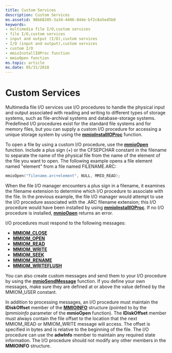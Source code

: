 ```yaml
---
title: Custom Services
description: Custom Services
ms.assetid: 98b68205-3a34-4406-84de-bf2c8a5ed5b0
keywords:
- multimedia file I/O,custom services
- file I/O,custom services
- input and output (I/O),custom services
- I/O (input and output),custom services
- custom I/O
- mmioInstallIOProc function
- mmioOpen function
ms.topic: article
ms.date: 05/31/2018
---
```


# Custom Services

Multimedia file I/O services use I/O procedures to handle the physical input and output associated with reading and writing to different types of storage systems, such as file-archival systems and database-storage systems. Predefined I/O procedures exist for the standard file systems and for memory files, but you can supply a custom I/O procedure for accessing a unique storage system by using the [**mmioInstallIOProc**](https://msdn.microsoft.com/library/Dd757323(v=VS.85).aspx) function.

To open a file by using a custom I/O procedure, use the [**mmioOpen**](https://msdn.microsoft.com/library/Dd757331(v=VS.85).aspx) function. Include a plus sign (+) or the CFSEPCHAR constant in the filename to separate the name of the physical file from the name of the element of the file you want to open. The following example opens a file element named "element" from a file named FILENAME.ARC:


```C++
mmioOpen("filename.arc+element", NULL, MMIO_READ); 
```



When the file I/O manager encounters a plus sign in a filename, it examines the filename extension to determine which I/O procedure to associate with the file. In the previous example, the file I/O manager would attempt to use the I/O procedure associated with the .ARC filename extension; this I/O procedure would have been installed by using [**mmioInstallIOProc**](https://msdn.microsoft.com/library/Dd757323(v=VS.85).aspx). If no I/O procedure is installed, [**mmioOpen**](https://msdn.microsoft.com/library/Dd757331(v=VS.85).aspx) returns an error.

I/O procedures must respond to the following messages:

-   [**MMIOM\_CLOSE**](mmiom-close.md)
-   [**MMIOM\_OPEN**](mmiom-open.md)
-   [**MMIOM\_READ**](mmiom-read.md)
-   [**MMIOM\_WRITE**](mmiom-write.md)
-   [**MMIOM\_SEEK**](mmiom-seek.md)
-   [**MMIOM\_RENAME**](mmiom-rename.md)
-   [**MMIOM\_WRITEFLUSH**](mmiom-writeflush.md)

You can also create custom messages and send them to your I/O procedure by using the [**mmioSendMessage**](https://msdn.microsoft.com/library/Dd757337(v=VS.85).aspx) function. If you define your own messages, make sure they are defined at or above the value defined by the MMIOM\_USER constant.

In addition to processing messages, an I/O procedure must maintain the **lDiskOffset** member of the [**MMIOINFO**](https://msdn.microsoft.com/library/Dd757322(v=VS.85).aspx) structure (pointed to by the *lpmmioinfo* parameter of the **mmioOpen** function). The **lDiskOffset** member must always contain the file offset to the location that the next MMIOM\_READ or MMIOM\_WRITE message will access. The offset is specified in bytes and is relative to the beginning of the file. The I/O procedure can use the **adwInfo** member to maintain any required state information. The I/O procedure should not modify any other members in the **MMIOINFO** structure.

 

 




